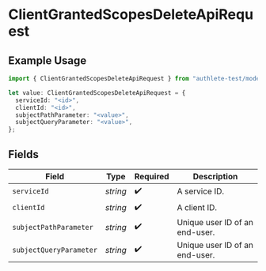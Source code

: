 # ClientGrantedScopesDeleteApiRequest

## Example Usage

```typescript
import { ClientGrantedScopesDeleteApiRequest } from "authlete-test/models/operations";

let value: ClientGrantedScopesDeleteApiRequest = {
  serviceId: "<id>",
  clientId: "<id>",
  subjectPathParameter: "<value>",
  subjectQueryParameter: "<value>",
};
```

## Fields

| Field                           | Type                            | Required                        | Description                     |
| ------------------------------- | ------------------------------- | ------------------------------- | ------------------------------- |
| `serviceId`                     | *string*                        | :heavy_check_mark:              | A service ID.                   |
| `clientId`                      | *string*                        | :heavy_check_mark:              | A client ID.<br/>               |
| `subjectPathParameter`          | *string*                        | :heavy_check_mark:              | Unique user ID of an end-user.<br/> |
| `subjectQueryParameter`         | *string*                        | :heavy_check_mark:              | Unique user ID of an end-user.<br/> |